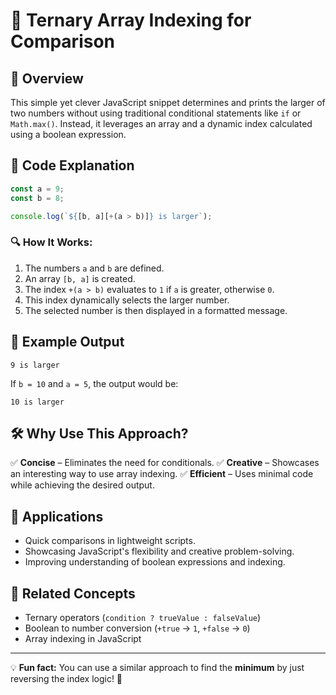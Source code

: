 # 🚀 Ternary Array Indexing for Comparison

## 📌 Overview
This simple yet clever JavaScript snippet determines and prints the larger of two numbers without using traditional conditional statements like `if` or `Math.max()`. Instead, it leverages an array and a dynamic index calculated using a boolean expression.

## 📜 Code Explanation
```javascript
const a = 9;
const b = 8;

console.log(`${[b, a][+(a > b)]} is larger`);
```
### 🔍 How It Works:
1. The numbers `a` and `b` are defined.
2. An array `[b, a]` is created.
3. The index `+(a > b)` evaluates to `1` if `a` is greater, otherwise `0`.
4. This index dynamically selects the larger number.
5. The selected number is then displayed in a formatted message.

## 🎯 Example Output
```
9 is larger
```
If `b = 10` and `a = 5`, the output would be:
```
10 is larger
```

## 🛠 Why Use This Approach?
✅ **Concise** – Eliminates the need for conditionals.
✅ **Creative** – Showcases an interesting way to use array indexing.
✅ **Efficient** – Uses minimal code while achieving the desired output.

## 📌 Applications
- Quick comparisons in lightweight scripts.
- Showcasing JavaScript's flexibility and creative problem-solving.
- Improving understanding of boolean expressions and indexing.

## 🔗 Related Concepts
- Ternary operators (`condition ? trueValue : falseValue`)
- Boolean to number conversion (`+true` → `1`, `+false` → `0`)
- Array indexing in JavaScript

---

💡 **Fun fact:** You can use a similar approach to find the **minimum** by just reversing the index logic! 🎉

